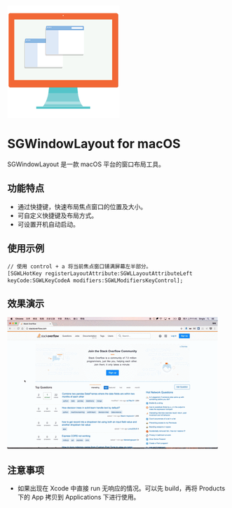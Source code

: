 ![Logo](https://github.com/libobjc/resource/blob/master/SGWindowLayout/SGWindowLayout-logo.png?raw=true)

# SGWindowLayout for macOS

SGWindowLayout 是一款 macOS 平台的窗口布局工具。

## 功能特点

- 通过快捷键，快速布局焦点窗口的位置及大小。
- 可自定义快捷键及布局方式。
- 可设置开机自动启动。

## 使用示例

```obj-c
// 使用 control + a 将当前焦点窗口铺满屏幕左半部分。
[SGWLHotKey registerLayoutAttribute:SGWLLayoutAttributeLeft keyCode:SGWLKeyCodeA modifiers:SGWLModifiersKeyControl];
```

## 效果演示

![Example](https://github.com/libobjc/resource/blob/master/SGWindowLayout/SGWindowLayout-example.gif?raw=true)


## 注意事项

- 如果出现在 Xcode 中直接 run 无响应的情况。可以先 build，再将 Products 下的 App 拷贝到 Applications 下进行使用。
